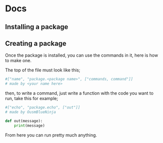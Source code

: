 # Docs

## Installing a package 

## Creating a package

Once the package is installed, you can use the commands in it, here is how to make one.

The top of the file must look like this;

```python
#["name", "package.<package name>", ["commands, command"]]
# made by <your name here>
```

then, to write a command, just write a function with the code you want to run, take this for example;

```python
#["echo", "package.echo", ["out"]]
# made by OusmBlueNinja

def out(message):
    print(message)
```

From here you can run pretty much anything.
